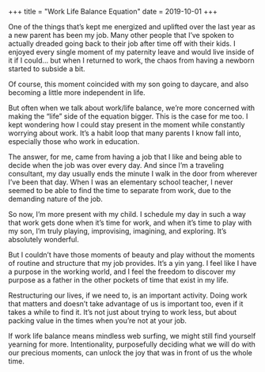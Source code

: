 +++
title = "Work Life Balance Equation"
date = 2019-10-01
+++

One of the things that&#8217;s kept me energized and uplifted over the last year as a new parent has been my job. Many other people that I&#8217;ve spoken to actually dreaded going back to their job after time off with their kids. I enjoyed every single moment of my paternity leave and would live inside of it if I could&#8230; but when I returned to work, the chaos from having a newborn started to subside a bit.

Of course, this moment coincided with my son going to daycare, and also becoming a little more independent in life. 

But often when we talk about work/life balance, we&#8217;re more concerned with making the &#8220;life&#8221; side of the equation bigger. This is the case for me too. I kept wondering how I could stay present in the moment while constantly worrying about work. It&#8217;s a habit loop that many parents I know fall into, especially those who work in education.

The answer, for me, came from having a job that I like and being able to decide when the job was over every day. And since I&#8217;m a traveling consultant, my day usually ends the minute I walk in the door from wherever I&#8217;ve been that day. When I was an elementary school teacher, I never seemed to be able to find the time to separate from work, due to the demanding nature of the job.

So now, I&#8217;m more present with my child. I schedule my day in such a way that work gets done when it&#8217;s time for work, and when it&#8217;s time to play with my son, I&#8217;m truly playing, improvising, imagining, and exploring. It&#8217;s absolutely wonderful.

But I couldn&#8217;t have those moments of beauty and play without the moments of routine and structure that my job provides. It&#8217;s a yin yang. I feel like I have a purpose in the working world, and I feel the freedom to discover my purpose as a father in the other pockets of time that exist in my life.

Restructuring our lives, if we need to, is an important activity. Doing work that matters and doesn&#8217;t take advantage of us is important too, even if it takes a while to find it. It&#8217;s not just about trying to work less, but about packing value in the times when you&#8217;re not at your job. 

If work life balance means mindless web surfing, we might still find yourself yearning for more. Intentionality, purposefully deciding what we will do with our precious moments, can unlock the joy that was in front of us the whole time.